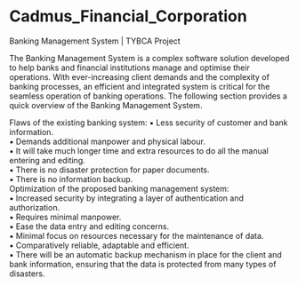 # Cadmus_Financial_Corporation
Banking Management System | TYBCA Project

The Banking Management System is a complex software solution developed to help 
banks and financial institutions manage and optimise their operations. With ever-increasing client demands and the complexity of banking processes, an efficient 
and integrated system is critical for the seamless operation of banking operations.
The following section provides a quick overview of the Banking Management 
System.  

Flaws of the existing banking system:
  ▪ Less security of customer and bank information.  
  ▪ Demands additional manpower and physical labour.  
  ▪ It will take much longer time and extra resources to do all the manual 
entering and editing.  
  ▪ There is no disaster protection for paper documents.  
  ▪ There is no information backup.  
Optimization of the proposed banking management system:  
  ▪ Increased security by integrating a layer of authentication and authorization.  
  ▪ Requires minimal manpower.  
  ▪ Ease the data entry and editing concerns.  
  ▪ Minimal focus on resources necessary for the maintenance of data.  
  ▪ Comparatively reliable, adaptable and efficient.  
  ▪ There will be an automatic backup mechanism in place for the client and bank information, ensuring that the data is protected from many types of disasters.  
